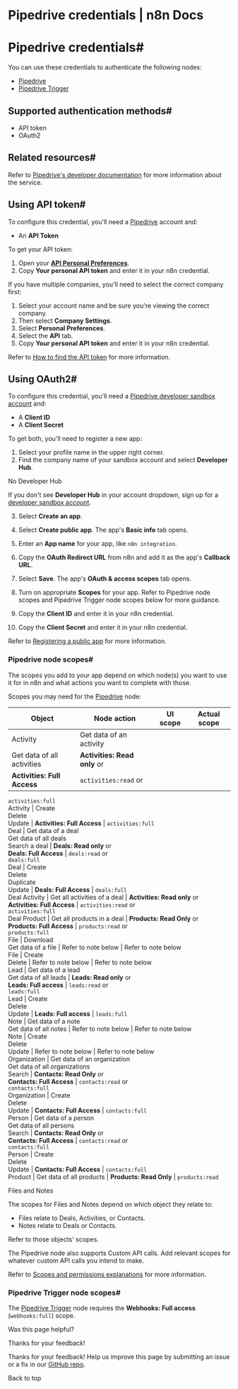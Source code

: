 # Pipedrive credentials | n8n Docs

[ ](https://github.com/n8n-io/n8n-docs/edit/main/docs/integrations/builtin/credentials/pipedrive.md "Edit this page")

# Pipedrive credentials#

You can use these credentials to authenticate the following nodes:

  * [Pipedrive](../../app-nodes/n8n-nodes-base.pipedrive/)
  * [Pipedrive Trigger](../../trigger-nodes/n8n-nodes-base.pipedrivetrigger/)

## Supported authentication methods#

  * API token
  * OAuth2

## Related resources#

Refer to [Pipedrive's developer documentation](https://pipedrive.readme.io/docs/getting-started) for more information about the service.

## Using API token#

To configure this credential, you'll need a [Pipedrive](https://pipedrive.com/) account and:

  * An **API Token**

To get your API token:

  1. Open your [**API Personal Preferences**](https://app.pipedrive.com/settings/api).
  2. Copy **Your personal API token** and enter it in your n8n credential.

If you have multiple companies, you'll need to select the correct company first:

  1. Select your account name and be sure you're viewing the correct company.
  2. Then select **Company Settings**.
  3. Select **Personal Preferences**.
  4. Select the **API** tab.
  5. Copy **Your personal API token** and enter it in your n8n credential.

Refer to [How to find the API token](https://pipedrive.readme.io/docs/how-to-find-the-api-token) for more information.

## Using OAuth2#

To configure this credential, you'll need a [Pipedrive developer sandbox account](https://developers.pipedrive.com/) and:

  * A **Client ID**
  * A **Client Secret**

To get both, you'll need to register a new app:

  1. Select your profile name in the upper right corner.
  2. Find the company name of your sandbox account and select **Developer Hub**.

No Developer Hub

If you don't see **Developer Hub** in your account dropdown, sign up for a [developer sandbox account](https://developers.pipedrive.com/).

  3. Select **Create an app**.

  4. Select **Create public app**. The app's **Basic info** tab opens.
  5. Enter an **App name** for your app, like `n8n integration`.
  6. Copy the **OAuth Redirect URL** from n8n and add it as the app's **Callback URL**.
  7. Select **Save**. The app's **OAuth & access scopes** tab opens.
  8. Turn on appropriate **Scopes** for your app. Refer to Pipedrive node scopes and Pipedrive Trigger node scopes below for more guidance.
  9. Copy the **Client ID** and enter it in your n8n credential.
  10. Copy the **Client Secret** and enter it in your n8n credential.

Refer to [Registering a public app](https://pipedrive.readme.io/docs/marketplace-registering-the-app) for more information.

### Pipedrive node scopes#

The scopes you add to your app depend on which node(s) you want to use it for in n8n and what actions you want to complete with those.

Scopes you may need for the [Pipedrive](../../app-nodes/n8n-nodes-base.pipedrive/) node:

**Object** | **Node action** | **UI scope** | **Actual scope**  
---|---|---|---  
Activity | Get data of an activity   
Get data of all activities | **Activities: Read only** or   
**Activities: Full Access** | `activities:read` or   
`activities:full`  
Activity | Create   
Delete   
Update | **Activities: Full Access** | `activities:full`  
Deal | Get data of a deal   
Get data of all deals   
Search a deal | **Deals: Read only** or   
**Deals: Full Access** | `deals:read` or   
`deals:full`  
Deal | Create   
Delete   
Duplicate   
Update | **Deals: Full Access** | `deals:full`  
Deal Activity | Get all activities of a deal | **Activities: Read only** or   
**Activities: Full Access** | `activities:read` or   
`activities:full`  
Deal Product | Get all products in a deal | **Products: Read Only** or   
**Products: Full Access** | `products:read` or   
`products:full`  
File | Download   
Get data of a file | Refer to note below | Refer to note below  
File | Create   
Delete | Refer to note below | Refer to note below  
Lead | Get data of a lead   
Get data of all leads | **Leads: Read only** or   
**Leads: Full access** | `leads:read` or   
`leads:full`  
Lead | Create   
Delete   
Update | **Leads: Full access** | `leads:full`  
Note | Get data of a note   
Get data of all notes | Refer to note below | Refer to note below  
Note | Create   
Delete   
Update | Refer to note below | Refer to note below  
Organization | Get data of an organization   
Get data of all organizations   
Search | **Contacts: Read Only** or   
**Contacts: Full Access** | `contacts:read` or   
`contacts:full`  
Organization | Create   
Delete   
Update | **Contacts: Full Access** | `contacts:full`  
Person | Get data of a person   
Get data of all persons   
Search | **Contacts: Read Only** or   
**Contacts: Full Access** | `contacts:read` or   
`contacts:full`  
Person | Create   
Delete   
Update | **Contacts: Full Access** | `contacts:full`  
Product | Get data of all products | **Products: Read Only** | `products:read`  
  
Files and Notes

The scopes for Files and Notes depend on which object they relate to:

  * Files relate to Deals, Activities, or Contacts.
  * Notes relate to Deals or Contacts.

Refer to those objects' scopes.

The Pipedrive node also supports Custom API calls. Add relevant scopes for whatever custom API calls you intend to make.

Refer to [Scopes and permissions explanations](https://pipedrive.readme.io/docs/marketplace-scopes-and-permissions-explanations) for more information.

### Pipedrive Trigger node scopes#

The [Pipedrive Trigger](../../trigger-nodes/n8n-nodes-base.pipedrivetrigger/) node requires the **Webhooks: Full access** (`webhooks:full`) scope.

Was this page helpful? 

Thanks for your feedback! 

Thanks for your feedback! Help us improve this page by submitting an issue or a fix in our [GitHub repo](https://github.com/n8n-io/n8n-docs). 

Back to top